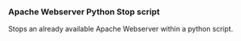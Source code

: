 ### Apache Webserver Python Stop script
Stops an already available Apache Webserver within a python script.